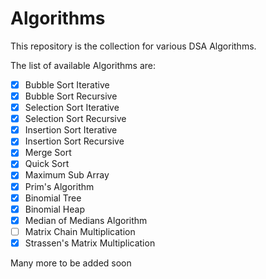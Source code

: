 # Algorithms

This repository is the collection for various DSA Algorithms.

The list of available Algorithms are:
- [x] Bubble Sort Iterative
- [x] Bubble Sort Recursive
- [x] Selection Sort Iterative
- [x] Selection Sort Recursive
- [x] Insertion Sort Iterative
- [x] Insertion Sort Recursive
- [x] Merge Sort
- [x] Quick Sort
- [x] Maximum Sub Array
- [x] Prim's Algorithm
- [x] Binomial Tree
- [x] Binomial Heap
- [x] Median of Medians Algorithm
- [ ] Matrix Chain Multiplication
- [x] Strassen's Matrix Multiplication

Many more to be added soon
